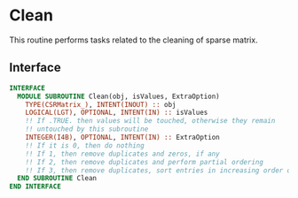 # Clean

This routine performs tasks related to the cleaning of sparse matrix.

## Interface

```fortran
INTERFACE
  MODULE SUBROUTINE Clean(obj, isValues, ExtraOption)
    TYPE(CSRMatrix_), INTENT(INOUT) :: obj
    LOGICAL(LGT), OPTIONAL, INTENT(IN) :: isValues
    !! If .TRUE. then values will be touched, otherwise they remain
    !! untouched by this subroutine
    INTEGER(I4B), OPTIONAL, INTENT(IN) :: ExtraOption
    !! If it is 0, then do nothing
    !! If 1, then remove duplicates and zeros, if any
    !! If 2, then remove duplicates and perform partial ordering
    !! If 3, then remove duplicates, sort entries in increasing order of col
  END SUBROUTINE Clean
END INTERFACE
```
